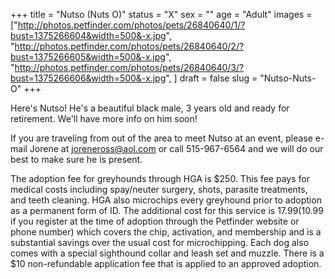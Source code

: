 +++
title = "Nutso (Nuts O)"
status = "X"
sex = ""
age = "Adult"
images = ["http://photos.petfinder.com/photos/pets/26840640/1/?bust=1375266604&width=500&-x.jpg",
"http://photos.petfinder.com/photos/pets/26840640/2/?bust=1375266605&width=500&-x.jpg",
"http://photos.petfinder.com/photos/pets/26840640/3/?bust=1375266606&width=500&-x.jpg",
]
draft = false
slug = "Nutso-Nuts-O"
+++

Here's Nutso! He's a beautiful black male, 3 years old and ready for retirement. We'll have more info on him soon!


If you are traveling from out of the area to meet Nutso at an event, please e-mail Jorene at joreneross@aol.com or call 515-967-6564 and we will do our best to make sure he is present.

The adoption fee for greyhounds through HGA is $250. This fee pays for medical costs including spay/neuter surgery, shots, parasite treatments, and teeth cleaning. HGA also microchips every greyhound prior to adoption as a permanent form of ID. The additional cost for this service is $17.99 ($10.99 if you register at the time of adoption through the Petfinder website or phone number) which covers the chip, activation, and membership and is a substantial savings over the usual cost for microchipping. Each dog also comes with a special sighthound collar and leash set and muzzle. There is a $10 non-refundable application fee that is applied to an approved adoption.

